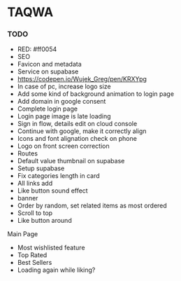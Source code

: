 # TAQWA

### TODO

- RED: #ff0054
- SEO
- Favicon and metadata
- Service on supabase
- https://codepen.io/Wujek_Greg/pen/KRXYpg
- In case of pc, increase logo size
- Add some kind of background animation to login page
- Add domain in google consent
- Complete login page
- Login page image is late loading
- Sign in flow, details edit on cloud console
- Continue with google, make it correctly align
- Icons and font alignation check on phone
- Logo on front screen correction
- Routes
- Default value thumbnail on supabase
- Setup supabase
- Fix categories length in card
- All links add
- Like button sound effect
- banner
- Order by random, set related items as most ordered
- Scroll to top
- Like button around

Main Page

- Most wishlisted feature
- Top Rated
- Best Sellers
- Loading again while liking?
